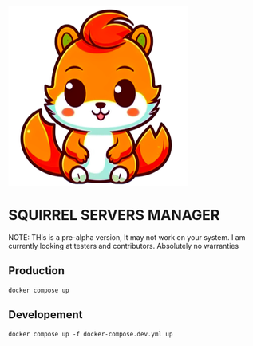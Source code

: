 ![Squirrel](./client/public/logo.svg)
# SQUIRREL SERVERS MANAGER

NOTE:
THis is a pre-alpha version, It may not work on your system. I am currently looking at testers and contributors.
Absolutely no warranties 

## Production
```console
docker compose up
```

## Developement
```console
docker compose up -f docker-compose.dev.yml up 
```
